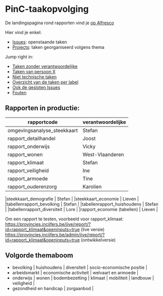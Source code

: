 # PinC-taakopvolging

De landingspagina rond rapporten vind je [op Alfresco](https://share.vlaamsbrabant.be/share/page/site/socialeplanning/document-details?nodeRef=workspace://SpacesStore/44a23bf7-0262-41b1-bb4d-757cc38ace63)

Hier vind je enkel:

- [Issues](https://github.com/provinciesincijfers/PinC-taakopvolging/issues): openstaande taken
- [Projects](https://github.com/provinciesincijfers/PinC-taakopvolging/projects): taken georganiseerd volgens thema

Jump right in:

- [Taken zonder verantwoordelijke](https://github.com/provinciesincijfers/PinC-taakopvolging/issues?utf8=%E2%9C%93&q=is%3Aopen+no%3Aassignee)
- [Taken van persoon X](https://github.com/provinciesincijfers/PinC-taakopvolging/issues?q=assignee%3Ajoostschouppe+is%3Aopen)
- [Niet technische taken](https://github.com/provinciesincijfers/PinC-taakopvolging/labels/niet-technisch)
- [Overzicht van de taken per label](https://github.com/provinciesincijfers/PinC-taakopvolging/labels)
- [Ook de gesloten Issues](https://github.com/provinciesincijfers/PinC-taakopvolging/issues?utf8=%E2%9C%93&q=is%3Aissue)
- [Fouten](https://github.com/provinciesincijfers/PinC-taakopvolging/issues?q=is%3Aissue+is%3Aopen+label%3Abug)



## Rapporten in productie:

| rapportcode   | verantwoordelijke  |
|---|---|
|omgevingsanalyse_steekkaart | Stefan |
|rapport_detailhandel | Joost |
|rapport_onderwijs | Vicky |
|rapport_wonen | West-Vlaanderen |
|rapport_klimaat  | Stefan |
|rapport_veiligheid | Ine |
|rapport_armoede | Tine |
|rapport_ouderenzorg | Karolien |

|steekkaart_demografie | Stefan |
|steekkaart_economie | Lieven |
|tabellenrapport_bevolking | Stefan |
|tabellenrapport_huishoudens | Stefan |
|tabellenrapport_diversiteit | Lore |
|rapport_economie (tabellen) | Lieven |

Om een rapport te testen, voorbeeld voor rapport_klimaat:  
https://provincies.incijfers.be/jive/report/?id=rapport_klimaat&openinputs=true (live versie)  
https://provincies.incijfers.be/admin/jive/report/?id=rapport_klimaat&openinputs=true (ontwikkelversie)  


## Volgorde themaboom
- bevolking | huishoudens | diversiteit | socio-economische positie |
- arbeidsmarkt | economische activiteit | welvaart en armoede |
- onderwijs | wonen | bodembezetting | klimaat | mobiliteit | landbouw | veiligheid | 
- gezondheid en handicap | zorgaanbod |
